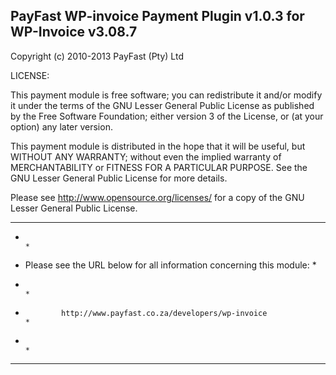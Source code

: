PayFast WP-invoice Payment Plugin v1.0.3 for WP-Invoice v3.08.7
------------------------------------------------------------------------------
Copyright (c) 2010-2013 PayFast (Pty) Ltd

LICENSE:
 
This payment module is free software; you can redistribute it and/or modify
it under the terms of the GNU Lesser General Public License as published
by the Free Software Foundation; either version 3 of the License, or (at
your option) any later version.

This payment module is distributed in the hope that it will be useful, but
WITHOUT ANY WARRANTY; without even the implied warranty of MERCHANTABILITY
or FITNESS FOR A PARTICULAR PURPOSE. See the GNU Lesser General Public
License for more details.

Please see http://www.opensource.org/licenses/ for a copy of the GNU Lesser
General Public License.

******************************************************************************
*                                                                            *
*    Please see the URL below for all information concerning this module:    *
*                                                                            *
*             http://www.payfast.co.za/developers/wp-invoice                 *
*                                                                            *
******************************************************************************
